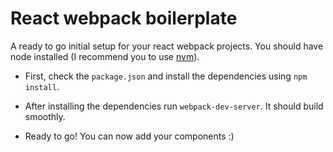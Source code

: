 # React webpack boilerplate
A ready to go initial setup for your react webpack projects. You should have node installed (I recommend you to use [nvm](https://github.com/creationix/nvm)).

- First, check the `package.json` and install the dependencies using `npm install`.

- After installing the dependencies run `webpack-dev-server`. It should build smoothly.

- Ready to go! You can now add your components :)
